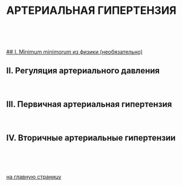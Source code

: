 # АРТЕРИАЛЬНАЯ ГИПЕРТЕНЗИЯ
<br/>
<br/>
<br/>

[## I. Minimum minimorum из физики (необязательно)](README-Hypertension-1.md)
<br/>

## II. Регуляция артериального давления
<br/>

## III. Первичная артериальная гипертензия
<br/>

## IV. Вторичные артериальные гипертензии
<br/>
<br/>
<br/>




[на главную страницу](README.md)
